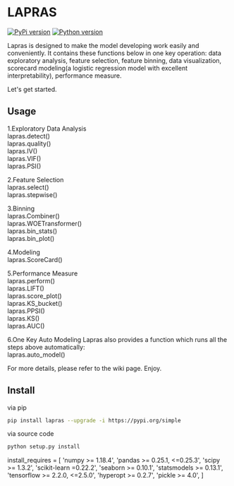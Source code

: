 

# LAPRAS

[![PyPi version][pypi-image]][pypi-url]
[![Python version][python-image]][docs-url]



Lapras is designed to make the model developing work easily and conveniently.
It contains these functions below in one key operation: data exploratory analysis, feature selection, feature binning, 
data visualization, scorecard modeling(a logistic regression model with excellent interpretability), performance measure.


Let's get started.

## Usage
1.Exploratory Data Analysis  
lapras.detect()  
lapras.quality()  
lapras.IV()  
lapras.VIF()  
lapras.PSI()  

2.Feature Selection  
lapras.select()  
lapras.stepwise()  

3.Binning  
lapras.Combiner()  
lapras.WOETransformer()  
lapras.bin_stats()  
lapras.bin_plot()  

4.Modeling  
lapras.ScoreCard()  

5.Performance Measure  
lapras.perform()  
lapras.LIFT()  
lapras.score_plot()  
lapras.KS_bucket()  
lapras.PPSI()  
lapras.KS()  
lapras.AUC()  

6.One Key Auto Modeling
Lapras also provides a function which runs all the steps above automatically:  
lapras.auto_model()  

For more details, please refer to the wiki page. Enjoy.  


## Install


via pip

```bash
pip install lapras --upgrade -i https://pypi.org/simple
```

via source code

```bash
python setup.py install
```

install_requires = [
        'numpy >= 1.18.4',
        'pandas >= 0.25.1, <=0.25.3',
        'scipy >= 1.3.2',
        'scikit-learn =0.22.2',
        'seaborn >= 0.10.1',
        'statsmodels >= 0.13.1',
        'tensorflow >= 2.2.0, <=2.5.0',
        'hyperopt >= 0.2.7',
        'pickle >= 4.0',
    ]



[pypi-image]: https://img.shields.io/badge/pypi-V0.0.18-%3Cgreen%3E
[pypi-url]: https://github.com/yhangang/lapras
[python-image]: https://img.shields.io/pypi/pyversions/toad.svg?style=flat-square
[docs-url]: https://github.com/yhangang/lapras


